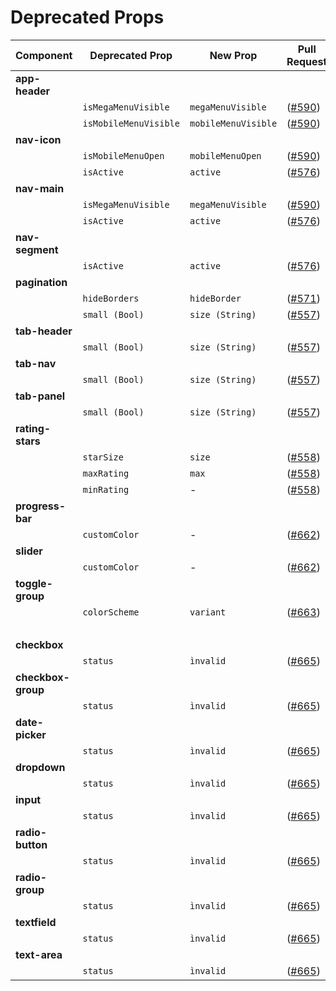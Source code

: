 # Deprecated Props

| **Component**      | **Deprecated Prop**     | **New Prop**          | **Pull Request**                                      |
| ------------------ | ----------------------- | --------------------- | ----------------------------------------------------- |
| **app-header**     |                         |                       |                                                       |
| **<br>**           | `isMegaMenuVisible`   | `megaMenuVisible`   | ([#590](https://github.com/telekom/scale/issues/590)) |
| **<br>**           | `isMobileMenuVisible` | `mobileMenuVisible` | ([#590](https://github.com/telekom/scale/issues/590)) |
| **nav-icon**       |                         |                       |                                                       |
| **<br>**           | `isMobileMenuOpen`    | `mobileMenuOpen`    | ([#590](https://github.com/telekom/scale/issues/590)) |
| **<br>**           | `isActive`            | `active`            | ([#576](https://github.com/telekom/scale/issues/576)) |
| **nav-main**       |                         |                       |                                                       |
| **<br>**           | `isMegaMenuVisible`   | `megaMenuVisible`   | ([#590](https://github.com/telekom/scale/issues/590)) |
| **<br>**           | `isActive`            | `active`            | ([#576](https://github.com/telekom/scale/issues/576)) |
| **nav-segment**    |                         |                       |                                                       |
| **<br>**           | `isActive`            | `active`            | ([#576](https://github.com/telekom/scale/issues/576)) |
| **pagination**     |                         |                       |                                                       |
| **<br>**           | `hideBorders`         | `hideBorder`        | ([#571](https://github.com/telekom/scale/issues/571)) |
| **<br>**           | `small (Bool)`        | `size (String)`     | ([#557](https://github.com/telekom/scale/issues/557)) |
| **tab-header**     |                         |                       |                                                       |
| **<br>**           | `small (Bool)`        | `size (String)`     | ([#557](https://github.com/telekom/scale/issues/557)) |
| **tab-nav**        |                         |                       |                                                       |
| **<br>**           | `small (Bool)`        | `size (String)`     | ([#557](https://github.com/telekom/scale/issues/557)) |
| **tab-panel**      |                         |                       |                                                       |
| **<br>**           | `small (Bool)`        | `size (String)`     | ([#557](https://github.com/telekom/scale/issues/557)) |
| **rating-stars**   |                         |                       |                                                       |
| **<br>**           | `starSize`            | `size`              | ([#558](https://github.com/telekom/scale/issues/558)) |
| **<br>**           | `maxRating`           | `max`               | ([#558](https://github.com/telekom/scale/issues/558)) |
| **<br>**           | `minRating`           | \-                    | ([#558](https://github.com/telekom/scale/issues/558)) |
| **progress-bar**   |                         |                       |                                                       |
| **<br>**           | `customColor`         | \-                    |  ([#662](https://github.com/telekom/scale/issues/662))                                                
| **slider**         |                         |                       |                                                       |
| **<br>**           | `customColor`         | \-                    |  ([#662](https://github.com/telekom/scale/issues/662))                                                
| **toggle-group**   |                         |                       |                                                       |
| **<br>**           | `colorScheme`         | `variant`           |  ([#663](https://github.com/telekom/scale/issues/663))                                                
| **<br>**           |                         |                       |                                                       |
| **checkbox**       |                         |                       |                                                       |
| **<br>**           | `status`              | `ìnvalid`           |  ([#665](https://github.com/telekom/scale/issues/665))                                                
| **checkbox-group** |                         |                       |                                                       |
| **<br>**           | `status`              | `ìnvalid`           |  ([#665](https://github.com/telekom/scale/issues/665))                                                
| **date-picker**    |                         |                       |                                                       |
| **<br>**           | `status`              | `ìnvalid`           |  ([#665](https://github.com/telekom/scale/issues/665))                                                
| **dropdown**       |                         |                       |                                                       |
| **<br>**           | `status`              | `ìnvalid`           |  ([#665](https://github.com/telekom/scale/issues/665))                                                
| **input**          |                         |                       |                                                       |
| **<br>**           | `status`              | `ìnvalid`           |  ([#665](https://github.com/telekom/scale/issues/665))                                                
| **radio-button**   |                         |                       |                                                       |
| **<br>**           | `status`              | `ìnvalid`           |  ([#665](https://github.com/telekom/scale/issues/665))                                                
| **radio-group**    |                         |                       |                                                       |
| **<br>**           | `status`              | `ìnvalid`           |  ([#665](https://github.com/telekom/scale/issues/665))                                                
| **textfield**      |                         |                       |                                                       |
| **<br>**           | `status`              | `ìnvalid`           |  ([#665](https://github.com/telekom/scale/issues/665))    
| **text-area**      |                         |                       |                                                       |
| **<br>**           | `status`              | `ìnvalid`           |  ([#665](https://github.com/telekom/scale/issues/665)) 
